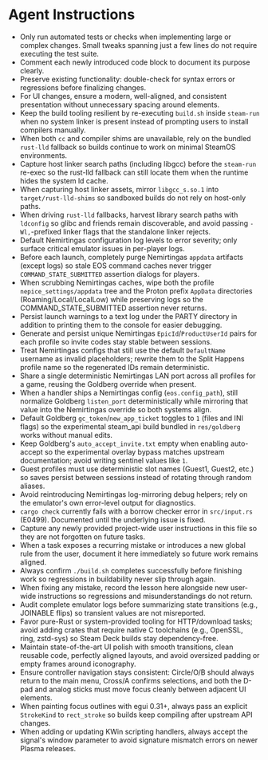 # Agent Instructions

- Only run automated tests or checks when implementing large or complex changes. Small tweaks spanning just a few lines do not require executing the test suite.
- Comment each newly introduced code block to document its purpose clearly.
- Preserve existing functionality: double-check for syntax errors or regressions before finalizing changes.
- For UI changes, ensure a modern, well-aligned, and consistent presentation without unnecessary spacing around elements.
- Keep the build tooling resilient by re-executing `build.sh` inside `steam-run` when no system linker is present instead of prompting users to install compilers manually.
- When both `cc` and compiler shims are unavailable, rely on the bundled `rust-lld` fallback so builds continue to work on minimal SteamOS environments.
- Capture host linker search paths (including libgcc) before the `steam-run` re-exec so the rust-lld fallback can still locate them when the runtime hides the system ld cache.
- When capturing host linker assets, mirror `libgcc_s.so.1` into `target/rust-lld-shims` so sandboxed builds do not rely on host-only paths.
- When driving `rust-lld` fallbacks, harvest library search paths with `ldconfig` so glibc and friends remain discoverable, and avoid passing `-Wl,`-prefixed linker flags that the standalone linker rejects.
- Default Nemirtingas configuration log levels to error severity; only surface critical emulator issues in per-player logs.
- Before each launch, completely purge Nemirtingas `appdata` artifacts (except logs) so stale EOS command caches never trigger `COMMAND_STATE_SUBMITTED` assertion dialogs for players.
- When scrubbing Nemirtingas caches, wipe both the profile `nepice_settings/appdata` tree and the Proton prefix `AppData` directories (Roaming/Local/LocalLow) while preserving logs so the COMMAND_STATE_SUBMITTED assertion never returns.
- Persist launch warnings to a text log under the PARTY directory in addition to printing them to the console for easier debugging.
- Generate and persist unique Nemirtingas `EpicId`/`ProductUserId` pairs for each profile so invite codes stay stable between sessions.
- Treat Nemirtingas configs that still use the default `DefaultName` username as invalid placeholders; rewrite them to the Split Happens profile name so the regenerated IDs remain deterministic.
- Share a single deterministic Nemirtingas LAN port across all profiles for a game, reusing the Goldberg override when present.
- When a handler ships a Nemirtingas config (`eos.config_path`), still normalize Goldberg `listen_port` deterministically while mirroring that value into the Nemirtingas override so both systems align.
- Default Goldberg `gc_token`/`new_app_ticket` toggles to `1` (files and INI flags) so the experimental steam_api build bundled in `res/goldberg` works without manual edits.
- Keep Goldberg's `auto_accept_invite.txt` empty when enabling auto-accept so the experimental overlay bypass matches upstream documentation; avoid writing sentinel values like `1`.
- Guest profiles must use deterministic slot names (Guest1, Guest2, etc.) so saves persist between sessions instead of rotating through random aliases.
- Avoid reintroducing Nemirtingas log-mirroring debug helpers; rely on the emulator's own error-level output for diagnostics.
- `cargo check` currently fails with a borrow checker error in `src/input.rs` (E0499). Documented until the underlying issue is fixed.
- Capture any newly provided project-wide user instructions in this file so they are not forgotten on future tasks.
- When a task exposes a recurring mistake or introduces a new global rule from the user, document it here immediately so future work remains aligned.
- Always confirm `./build.sh` completes successfully before finishing work so regressions in buildability never slip through again.
- When fixing any mistake, record the lesson here alongside new user-wide instructions so regressions and misunderstandings do not return.
- Audit complete emulator logs before summarizing state transitions (e.g., JOINABLE flips) so transient values are not misreported.
- Favor pure-Rust or system-provided tooling for HTTP/download tasks; avoid adding crates that require native C toolchains (e.g., OpenSSL, ring, zstd-sys) so Steam Deck builds stay dependency-free.
- Maintain state-of-the-art UI polish with smooth transitions, clean reusable code, perfectly aligned layouts, and avoid oversized padding or empty frames around iconography.
- Ensure controller navigation stays consistent: Circle/O/B should always return to the main menu, Cross/A confirms selections, and both the D-pad and analog sticks must move focus cleanly between adjacent UI elements.
- When painting focus outlines with egui 0.31+, always pass an explicit `StrokeKind` to `rect_stroke` so builds keep compiling after upstream API changes.
- When adding or updating KWin scripting handlers, always accept the signal's window parameter to avoid signature mismatch errors on newer Plasma releases.
